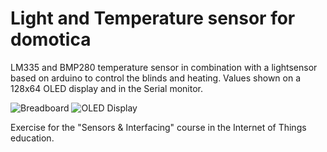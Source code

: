 # Light and Temperature sensor for domotica
LM335 and BMP280 temperature sensor in combination with a lightsensor based on arduino to control the blinds and heating.
Values shown on a 128x64 OLED display and in the Serial monitor.

![Breadboard](https://github.com/DriesDebouver/Light-and-Temperature-sensor-for-domotica/blob/master/Breadboard%20circuit.jpeg)
![OLED Display](https://github.com/DriesDebouver/Light-and-Temperature-sensor-for-domotica/blob/master/OLED%20Display%20values.jpg)

Exercise for the "Sensors & Interfacing" course in the Internet of Things education.

